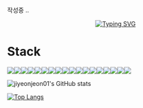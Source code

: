 <!--
## Hi there 👋
-->

작성중 .. 


<div align="center">
  
[![Typing SVG](https://readme-typing-svg.demolab.com?font=Fira+Code&pause=1000&color=FFCCDD&background=5CD0FF00&center=true&vCenter=true&width=435&height=60&lines=Welcome+to+jiyeon's+GitHub)](https://git.io/typing-svg)

</div>

<h1>Stack</h1>
<div style="display: flex; flex-wrap: nowrap;">
  <img src="https://img.shields.io/badge/Java-ED8B00?style=for-the-badge&logo=openjdk&logoColor=white"></img>
  <img src="https://img.shields.io/badge/MySQL-00000F?style=for-the-badge&logo=mysql&logoColor=white"></img>
  <img src="https://img.shields.io/badge/Eclipse-2C2255?style=for-the-badge&logo=eclipse&logoColor=white"></img>
  <img src="https://img.shields.io/badge/IntelliJ_IDEA-000000.svg?style=for-the-badge&logo=intellij-idea&logoColor=white"></img>
  <img src="https://img.shields.io/badge/Visual_Studio_Code-0078D4?style=for-the-badge&logo=visual%20studio%20code&logoColor=white"></img>
  <img src="https://img.shields.io/badge/Notion-%23000000.svg?style=for-the-badge&logo=notion&logoColor=white"></img>
  <img src="https://img.shields.io/badge/Sourcetree-0052CC?style=for-the-badge&logo=Sourcetree&logoColor=white"></img>
  <img src="https://img.shields.io/badge/GIT-E44C30?style=for-the-badge&logo=git&logoColor=white"></img>
  <img src="https://img.shields.io/badge/Figma-F24E1E?style=for-the-badge&logo=figma&logoColor=white"></img>
  <img src="https://img.shields.io/badge/HTML-239120?style=for-the-badge&logo=html5&logoColor=white"></img>
  <img src="https://img.shields.io/badge/CSS-239120?&style=for-the-badge&logo=css3&logoColor=white"></img>
  <img src="https://img.shields.io/badge/JavaScript-F7DF1E?style=for-the-badge&logo=JavaScript&logoColor=white"></img>
  <img src="https://img.shields.io/badge/Vue.js-35495E?style=for-the-badge&logo=vue.js&logoColor=4FC08D"></img>
  <img src="https://img.shields.io/badge/Bootstrap-563D7C?style=for-the-badge&logo=bootstrap&logoColor=white"></img>
  <img src="https://img.shields.io/badge/Linux-FCC624?style=for-the-badge&logo=linux&logoColor=black"></img>
  <img src="https://img.shields.io/badge/Ubuntu-E95420?style=for-the-badge&logo=ubuntu&logoColor=white"></img>
  <img src="https://img.shields.io/badge/Discord-7289DA?style=for-the-badge&logo=discord&logoColor=white"></img>
  <img src="https://img.shields.io/badge/Zoom-2D8CFF?style=for-the-badge&logo=zoom&logoColor=white"></img>
</div>









![jiyeonjeon01's GitHub stats](https://github-readme-stats.vercel.app/api?username=jiyeonjeon01&show_icons=true&rank_icon=github&theme=omni)

[![Top Langs](https://github-readme-stats.vercel.app/api/top-langs/?username=jiyeonjeon01&theme=omni)](https://github.com/anuraghazra/github-readme-stats)


<!--
**jiyeonjeon01/jiyeonjeon01** is a ✨ _special_ ✨ repository because its `README.md` (this file) appears on your GitHub profile.

Here are some ideas to get you started:

- 🔭 I’m currently working on ...
- 🌱 I’m currently learning ...
- 👯 I’m looking to collaborate on ...
- 🤔 I’m looking for help with ...
- 💬 Ask me about ...
- 📫 How to reach me: ...
- 😄 Pronouns: ...
- ⚡ Fun fact: ...
-->
